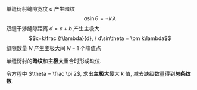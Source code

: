 单缝衍射缝隙宽度 $a$ 产生暗纹 $$a\sin\theta = \pm k'\lambda$$
双缝干涉缝隙距离 $d = a + b$ 产生主极大 $$x=k\frac {f\lambda}{d},
\ d\sin\theta = \pm k\lambda$$
缝隙数量 $N$ 产生主极大间 $N-1$ 个峰值点

单缝衍射的**暗纹**和**主极大**重合时形成缺位. 

令方程中 $\theta = \frac \pi 2$, 求出**主极大**最大 $k$ 值, 减去缺级数量得到**总条纹数**. 